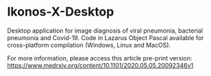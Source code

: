 # Ikonos-X-Desktop
Desktop application for image diagnosis of viral pneumonia, bacterial pneumonia and Covid-19. Code in Lazarus Object Pascal available for cross-platform compilation (Windows, Linux and MacOS).

For more information, please access this article pre-print version: https://www.medrxiv.org/content/10.1101/2020.05.05.20092346v1


